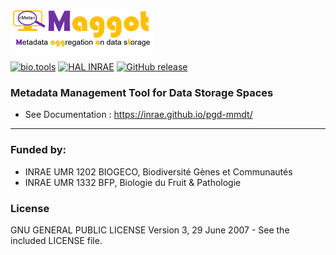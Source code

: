 ![Logo](web/docs/logo.png)

[![bio.tools](https://img.shields.io/badge/bio.tools-maggot-orange)](https://bio.tools/maggot)
[![HAL INRAE](https://img.shields.io/badge/HAL%20INRAE-04256711-green)](https://hal.inrae.fr/hal-04256711)
[![GitHub release](https://img.shields.io/badge/release-2.1-blue)](https://github.com/inrae/pgd-mmdt/releases/tag/2.1)

### Metadata Management Tool for Data Storage Spaces

* See Documentation : https://inrae.github.io/pgd-mmdt/


------

### Funded by:

* INRAE UMR 1202 BIOGECO, Biodiversité Gènes et Communautés
* INRAE UMR 1332 BFP, Biologie du Fruit & Pathologie

### License

GNU GENERAL PUBLIC LICENSE Version 3, 29 June 2007 - See the included LICENSE file.


